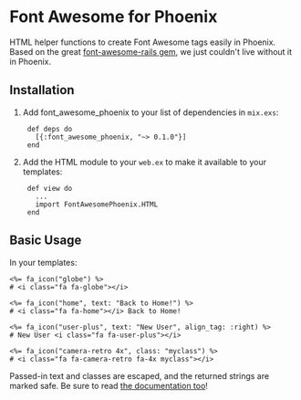 # Font Awesome for Phoenix

HTML helper functions to create Font Awesome tags easily in Phoenix.  Based on the great [font-awesome-rails gem](https://github.com/bokmann/font-awesome-rails), we just couldn't live without it in Phoenix.

## Installation

1. Add font_awesome_phoenix to your list of dependencies in `mix.exs`:

        def deps do
          [{:font_awesome_phoenix, "~> 0.1.0"}]
        end

2. Add the HTML module to your `web.ex` to make it available to your templates:

        def view do
          ...
          import FontAwesomePhoenix.HTML
        end

## Basic Usage

In your templates:

    <%= fa_icon("globe") %>
    # <i class="fa fa-globe"></i>

    <%= fa_icon("home", text: "Back to Home!") %>
    # <i class="fa fa-home"></i> Back to Home!

    <%= fa_icon("user-plus", text: "New User", align_tag: :right) %>
    # New User <i class="fa fa-user-plus"></i>

    <%= fa_icon("camera-retro 4x", class: "myclass") %>
    # <i class="fa fa-camera-retro fa-4x myclass"></i>

Passed-in text and classes are escaped, and the returned strings are marked safe. Be sure to read [the documentation too](http://hexdocs.pm/font_awesome_phoenix)!
